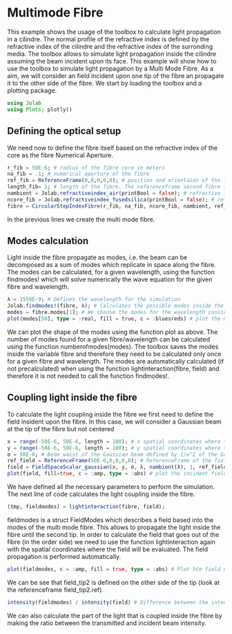 # Multimode Fibre
This example shows the usage of the toolbox to calculate light propagation in a cilindre. The normal profile of the refractive index is defined by the refractive index of the cilindre and the refractive index of the surronding media. The toolbox allows to simulate light propagation inside the cilindre assuming the beam incident upon its face. This example will show how to use the toolbox to simulate light propagation by a Multi Mode Fibre. As a aim, we will consider an field incident upon one tip of the fibre an propagate it to the other side of the fibre.
We start by loading the toolbox and a plotting package.
```julia
using Jolab
using Plots; plotly()
```
## Defining the optical setup
We need now to define the fibre itself based on the refractive index of the core as the fibre Numerical Aperture.
```julia
r_fib = 50E-6; # radius of the fibre core in meters
na_fib = .1; # numerical aperture of the fibre
ref_fib = ReferenceFrame(0,0,0,0,0); # position and orientaion of the fibre tip
length_fib= 1; # length of the fibre. The referenceframe second fibre tip is on the other side of the cilindre. I.e., in this case the referenceframe of the second tip is ReferenceFrame(0,0,length_fib,0,0);
nambient = Jolab.refractiveindex_air(printBool = false); # refractive index before the fibre
ncore_fib = Jolab.refractiveindex_fusedsilica(printBool = false); # refractive index of the fibre core
fibre = CircularStepIndexFibre(r_fib, na_fib, ncore_fib, nambient, ref_fib, nambient, length_fib); # Initialization of the fibre
```
In the previous lines we create the multi mode fibre.

## Modes calculation
Light inside the fibre propagate as modes, i.e. the beam can be decomposed as a sum of modes which replicate in space along the fibre. The modes can be calculated, for a given wavelength, using the function findmodes! which will solve numerically the wave equation for the given fibre and wavelength.

```julia
λ = 1550E-9; # Defines the wavelength for the simulation
Jolab.findmodes!(fibre, λ); # Calculates the possible modes inside the fibre
modes = fibre.modes[1]; # We choose the modes for the wavelength considered. If we calculate the modes for more than 1 wavelength they would be saved on fibre.modes[i].
plot(modes[50], type = :real, fill = true, c = :bluesreds) # plot the mode

```
We can plot the shape of the modes using the function plot as above. The number of modes found for a given fibre/wavelength can be calculated using the function numberofmodes(modes).
The toolbox saves the modes inside the variable fibre and therefore they need to be calculated only once for a given fibre and wavelength. The modes are automatically calculated (if not precalculated) when using the function lightinteraction(fibre, field) and therefore it is not needed to call the function findmodes!.

## Coupling light inside the fibre
To calculate the light coupling inside the fibre we first need to define the field insident upon the fibre. In this case, we will consider a Gaussian beam at the tip of the fibre but not centered
```julia
x = range(-50E-6, 50E-6, length = 100); # x spatial coordinates where the field and modes are evaluated in meters. Make sure that the sampling of the field and modes is good enough within the region of interest, i.e. where the field is incident
y = range(-50E-6, 50E-6, length = 100); # y spatial coordinates where the field and modes are evaluated in meters. Make sure that the sampling of the field and modes is good enough within the region of interest, i.e. where the field is incident
σ = 50E-6; # Beam waist of the Gaussian beam defined by 1/e^2 of the Gaussian intensity profile
ref_field = ReferenceFrame(50E-6,0,0,0,0); # ReferenceFrame of the field with the position x,y,z in meters. The beams is offset by 50 μm to the center of the fibre
field = FieldSpaceScalar_gaussian(x, y, σ, λ, nambient(λ), 1, ref_field); # Initialization of the field
plot(field, fill=true, c = :amp, type = :abs) # plot the incident field upon the fibre
```
We have defined all the necessary parameters to perform the simulation. The next line of code calculates the light coupling inside the fibre.
```julia
(tmp, fieldmodes) = lightinteraction(fibre, field);
```
fieldmodes is a struct FieldModes which describes a field based into the modes of the multi mode fibre. This allows to propagate the light inside the fibre until the second tip. In order to calculate the field that goes out of the fibre (in the order side) we need to use the function lightinteraction again with the spatial coordinates where the field will be evaluated. The field propagation is performed automatically.

```julia
plot(fieldmodes, c = :amp, fill = true, type = :abs) # Plot hte field outside the fibre
```
We can be see that field_tip2 is defined on the other side of the tip (look at the referenceframe field_tip2.ref).
```julia
intensity(fieldmodes) / intensity(field) # Difference between the intensity of the light incident and the light transmitted.
```
We can also calculate the part of the light that is coupled inside the fibre by making the ratio between the transmitted and incident beam intensity.
